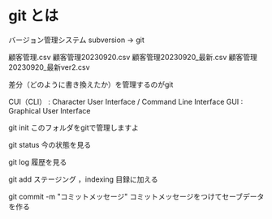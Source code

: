 # git とは

バージョン管理システム
subversion → git

顧客管理.csv
顧客管理20230920.csv
顧客管理20230920_最新.csv
顧客管理20230920_最新ver2.csv

差分（どのように書き換えたか）を管理するのがgit

CUI（CLI） : Character User Interface / Command Line Interface
GUI : Graphical User Interface

git init
このフォルダをgitで管理しますよ

git status
今の状態を見る

git log
履歴を見る

git add
ステージング ，indexing
目録に加える

git commit -m "コミットメッセージ"
コミットメッセージをつけてセーブデータを作る
